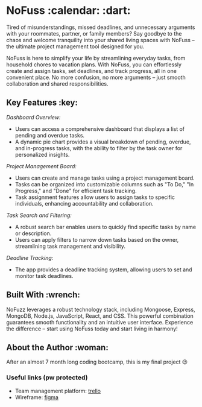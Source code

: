 <h1> NoFuss :calendar: :dart: </h1>

Tired of misunderstandings, missed deadlines, and unnecessary arguments with your roommates, partner, or family members? Say goodbye to the chaos and welcome tranquility into your shared living spaces with NoFuss – the ultimate project management tool designed for you.

NoFuss is here to simplify your life by streamlining everyday tasks, from household chores to vacation plans. With NoFuss, you can effortlessly create and assign tasks, set deadlines, and track progress, all in one convenient place. No more confusion, no more arguments – just smooth collaboration and shared responsibilities.

<h2>Key Features :key:</h2>

*Dashboard Overview:*
- Users can access a comprehensive dashboard that displays a list of pending and overdue tasks.
- A dynamic pie chart provides a visual breakdown of pending, overdue, and in-progress tasks, with the ability to filter by the task owner for personalized insights.

*Project Management Board:*
- Users can create and manage tasks using a project management board.
- Tasks can be organized into customizable columns such as "To Do," "In Progress," and "Done" for efficient task tracking.
- Task assignment features allow users to assign tasks to specific individuals, enhancing accountability and collaboration.
  
*Task Search and Filtering:*
- A robust search bar enables users to quickly find specific tasks by name or description.
- Users can apply filters to narrow down tasks based on the owner, streamlining task management and visibility.

*Deadline Tracking:*
- The app provides a deadline tracking system, allowing users to set and monitor task deadlines.

<h2>Built With :wrench:</h2>

NoFuzz leverages a robust technology stack, including Mongoose, Express, MongoDB, Node.js, JavaScript, React, and CSS. This powerful combination guarantees smooth functionality and an intuitive user interface. Experience the difference – start using NoFuss today and start living in harmony!

<h2>About the Author :woman:</h2>

After an almost 7 month long coding bootcamp, this is my final project :wink:

<h3>Useful links (pw protected)</h3>

- Team management platform: [trello](https://trello.com/b/LJq3muuR/nofuzz)
- Wireframe: [figma](https://www.figma.com/file/c5DHWQVKQjmkG2LNXImfsm/NoFuzz?type=design&node-id=0%3A1&mode=design&t=XLce01P8xP10qAII-1)
